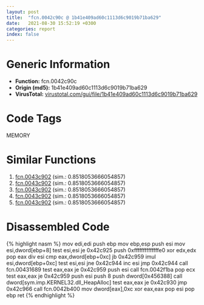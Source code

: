 ```yaml
---
layout: post
title:  "fcn.0042c90c @ 1b41e409ad60c1113d6c9019b71ba629"
date:   2021-08-30 15:52:19 +0300
categories: report
index: false
---
```


# Generic Information
- **Function:** fcn.0042c90c
- **Origin (md5):** 1b41e409ad60c1113d6c9019b71ba629
- **VirusTotal:** [virustotal.com/gui/file/1b41e409ad60c1113d6c9019b71ba629][virustotal_ref]

# Code Tags
<span class="tag" id="MEMORY">MEMORY</span>


# Similar Functions

1. [fcn.0043c902][similar_1_ref] (sim.: 0.8518053666054857)
2. [fcn.0043c902][similar_2_ref] (sim.: 0.8518053666054857)
3. [fcn.0043c902][similar_3_ref] (sim.: 0.8518053666054857)
4. [fcn.0043c902][similar_4_ref] (sim.: 0.8518053666054857)
5. [fcn.0043c902][similar_5_ref] (sim.: 0.8518053666054857)


# Disassembled Code

{% highlight nasm %}
mov edi,edi
push ebp
mov ebp,esp
push esi
mov esi,dword[ebp+8]
test esi,esi
je 0x42c925
push 0xffffffffffffffe0
xor edx,edx
pop eax
div esi
cmp eax,dword[ebp+0xc]
jb 0x42c959
imul esi,dword[ebp+0xc]
test esi,esi
jne 0x42c944
inc esi
jmp 0x42c944
call fcn.00431689
test eax,eax
je 0x42c959
push esi
call fcn.0042f1ba
pop ecx
test eax,eax
je 0x42c959
push esi
push 8
push dword[0x456388]
call dword[sym.imp.KERNEL32.dll_HeapAlloc]
test eax,eax
je 0x42c930
jmp 0x42c966
call fcn.0042b400
mov dword[eax],0xc
xor eax,eax
pop esi
pop ebp
ret 
{% endhighlight %}


[similar_1_ref]: /report/fcn.0043c902@4d4fcf74241456077a469d0314f19113
[similar_2_ref]: /report/fcn.0043c902@af7b97cbe46a9bbd53bd01a871bc3681
[similar_3_ref]: /report/fcn.0043c902@56cd87aa2339510296a6c2526bbc75b7
[similar_4_ref]: /report/fcn.0043c902@694a7fc532cc7a886900e4b8a38ed692
[similar_5_ref]: /report/fcn.0043c902@f364e12ffcdf9578b1eb1588196b803b
[virustotal_ref]: https://www.virustotal.com/gui/file/1b41e409ad60c1113d6c9019b71ba629